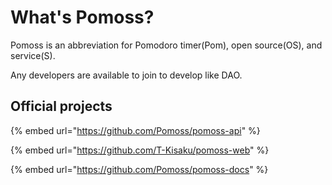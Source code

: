 # What's Pomoss?

Pomoss is an abbreviation for Pomodoro timer(Pom), open source(OS), and service(S).

Any developers are available to join to develop like DAO.

## Official projects

{% embed url="https://github.com/Pomoss/pomoss-api" %}

{% embed url="https://github.com/T-Kisaku/pomoss-web" %}

{% embed url="https://github.com/Pomoss/pomoss-docs" %}
